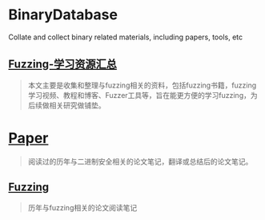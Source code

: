 # BinaryDatabase
Collate and collect binary related materials, including papers, tools, etc
## [Fuzzing-学习资源汇总](https://github.com/SCUBSRGroup/BinaryDatabase/blob/master/Fuzzing-%E5%AD%A6%E4%B9%A0%E8%B5%84%E6%BA%90%E6%B1%87%E6%80%BB.md)
> 本文主要是收集和整理与fuzzing相关的资料，包括fuzzing书籍，fuzzing 学习视频、教程和博客、Fuzzer工具等，旨在能更方便的学习fuzzing，为后续做相关研究做铺垫。
# [Paper](https://github.com/SCUBSRGroup/BinaryDatabase/tree/master/Paper)
> 阅读过的历年与二进制安全相关的论文笔记，翻译或总结后的论文笔记。
## [Fuzzing](https://github.com/SCUBSRGroup/BinaryDatabase/tree/master/Paper/Fuzzing)
> 历年与fuzzing相关的论文阅读笔记
